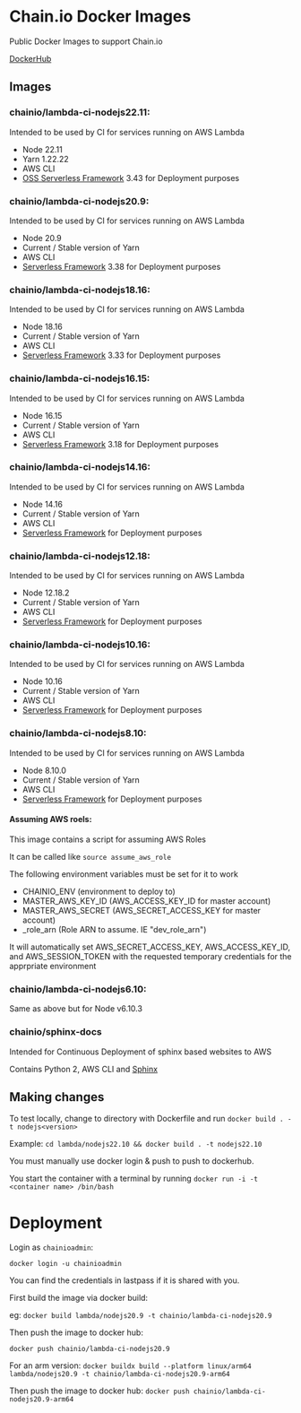 # Chain.io Docker Images

Public Docker Images to support Chain.io

[DockerHub](https://hub.docker.com/r/chainio)

## Images

### chainio/lambda-ci-nodejs22.11:

Intended to be used by CI for services running on AWS Lambda

- Node 22.11
- Yarn 1.22.22
- AWS CLI
- [OSS Serverless Framework](https://github.com/oss-serverless/serverless) 3.43 for Deployment purposes

### chainio/lambda-ci-nodejs20.9:

Intended to be used by CI for services running on AWS Lambda

- Node 20.9
- Current / Stable version of Yarn
- AWS CLI
- [Serverless Framework](https://serverless.com/) 3.38 for Deployment purposes

### chainio/lambda-ci-nodejs18.16:

Intended to be used by CI for services running on AWS Lambda

- Node 18.16
- Current / Stable version of Yarn
- AWS CLI
- [Serverless Framework](https://serverless.com/) 3.33 for Deployment purposes

### chainio/lambda-ci-nodejs16.15:

Intended to be used by CI for services running on AWS Lambda

- Node 16.15
- Current / Stable version of Yarn
- AWS CLI
- [Serverless Framework](https://serverless.com/) 3.18 for Deployment purposes

### chainio/lambda-ci-nodejs14.16:

Intended to be used by CI for services running on AWS Lambda

- Node 14.16
- Current / Stable version of Yarn
- AWS CLI
- [Serverless Framework](https://serverless.com/) for Deployment purposes

### chainio/lambda-ci-nodejs12.18:

Intended to be used by CI for services running on AWS Lambda

- Node 12.18.2
- Current / Stable version of Yarn
- AWS CLI
- [Serverless Framework](https://serverless.com/) for Deployment purposes

### chainio/lambda-ci-nodejs10.16:

Intended to be used by CI for services running on AWS Lambda

- Node 10.16
- Current / Stable version of Yarn
- AWS CLI
- [Serverless Framework](https://serverless.com/) for Deployment purposes


### chainio/lambda-ci-nodejs8.10:

Intended to be used by CI for services running on AWS Lambda

- Node 8.10.0
- Current / Stable version of Yarn
- AWS CLI
- [Serverless Framework](https://serverless.com/) for Deployment purposes

#### Assuming AWS roels:

This image contains a script for assuming AWS Roles

It can be called like `source assume_aws_role`

The following environment variables must be set for it to work

- CHAINIO_ENV (environment to deploy to)
- MASTER_AWS_KEY_ID (AWS_ACCESS_KEY_ID for master account)
- MASTER_AWS_SECRET (AWS_SECRET_ACCESS_KEY for master account)
- <environment>_role_arn (Role ARN to assume.  IE "dev_role_arn")

It will automatically set AWS_SECRET_ACCESS_KEY, AWS_ACCESS_KEY_ID, and AWS_SESSION_TOKEN with the requested temporary credentials for the apprpriate environment

### chainio/lambda-ci-nodejs6.10:

Same as above but for Node v6.10.3

### chainio/sphinx-docs

Intended for Continuous Deployment of sphinx based websites to AWS

Contains Python 2, AWS CLI and [Sphinx](http://www.sphinx-doc.org/en/stable/)

## Making changes

To test locally, change to directory with Dockerfile and run `docker build . -t nodejs<version>`

Example: `cd lambda/nodejs22.10 && docker build . -t nodejs22.10`

You must manually use docker login & push to push to dockerhub.

You start the container with a terminal by running `docker run -i -t <container name> /bin/bash`


# Deployment

Login as `chainioadmin`:

`docker login -u chainioadmin`

You can find the credentials in lastpass if it is shared with you.

First build the image via docker build:

eg: `docker build lambda/nodejs20.9 -t chainio/lambda-ci-nodejs20.9`

Then push the image to docker hub:

`docker push chainio/lambda-ci-nodejs20.9`

For an arm version:
`docker buildx build --platform linux/arm64 lambda/nodejs20.9 -t chainio/lambda-ci-nodejs20.9-arm64`

Then push the image to docker hub:
`docker push chainio/lambda-ci-nodejs20.9-arm64`
